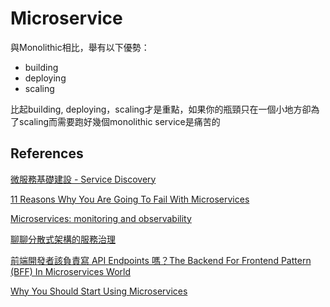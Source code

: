 # Microservice

與Monolithic相比，舉有以下優勢：

- building
- deploying
- scaling

比起building, deploying，scaling才是重點，如果你的瓶頸只在一個小地方卻為了scaling而需要跑好幾個monolithic service是痛苦的

## References

[微服務基礎建設 - Service Discovery](https://columns.chicken-house.net/2017/12/31/microservice9-servicediscovery/)

[11 Reasons Why You Are Going To Fail With Microservices](https://medium.com/xebia-engineering/11-reasons-why-you-are-going-to-fail-with-microservices-29b93876268b)

[Microservices: monitoring and observability](https://medium.com/@milan.brankovic/monitoring-microservices-e0f89496fa9e)

[聊聊分散式架構的服務治理](https://rickhw.github.io/2021/05/14/DistributedSystems/Service-Governance/?fbclid=IwAR3mXJCyd8oDS4gVRBoLkt6yBNT_gkev_6SwEDeOUscfqzSaM1QEQsdBKsE)

[前端開發者該負責寫 API Endpoints 嗎？The Backend For Frontend Pattern (BFF) In Microservices World](https://medium.com/starbugs/%E5%89%8D%E7%AB%AF%E9%96%8B%E7%99%BC%E8%80%85%E8%A9%B2%E8%B2%A0%E8%B2%AC%E5%AF%AB-api-endpoints-%E5%97%8E-the-backend-for-frontend-pattern-bff-in-microservices-world-1368362c141c)

[Why You Should Start Using Microservices](https://blog.risingstack.com/why-you-should-start-using-microservices/)